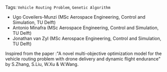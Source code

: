 Tags: `Vehicle Routing Problem`, `Genetic Algorithm`

- Ugo Coveilers-Munzi (MSc Aerospace Engineering, Control and Simulation, TU Delft)
- Antonio Minafra (MSc Aerospace Engineering, Control and Simulation, TU Delft)
- Jonathan van Zyl (MSc Aerospace Engineering, Control and Simulation, TU Delft)

Inspired from the paper :"A novel multi-objective optimization model for the vehicle routing problem with drone delivery and dynamic flight endurance" by S.Zhang, S.Liu, W.Xu & W.Wang.
